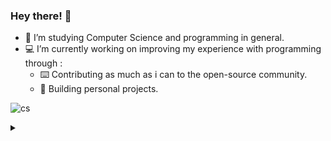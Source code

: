 ### Hey there! 👋
- 🌱 I’m studying Computer Science and programming in general.
- 💻 I’m currently working on improving my experience with programming through : 
  - ⌨️ Contributing as much as i can to the open-source community.
  - 🔣 Building personal projects.

![cs](https://c.tenor.com/AlUkiGkR2j8AAAAC/new-game-ahagon-umiko-programming.gif)
<details>
<summary>
</summary>
<table>
<tr>
<td>
<a href="https://github.com/reiyuchan/"> 
  <img src="https://github-readme-stats.vercel.app/api/top-langs/?username=reiyuchan&theme=tokyonight" />
  </a>
  </td>
  <td>
<a href="https://github.com/reiyuchan/"> 
  <img src="https://github-readme-stats.vercel.app/api?username=reiyuchan&theme=tokyonight" />
  </a>
  </td>
  </tr>
  </table>
</details>
<!--
**reiyuchan/reiyuchan** is a ✨ _special_ ✨ repository because its `README.md` (this file) appears on your GitHub profile.

Here are some ideas to get you started:

- 🔭 I’m currently working on ...
- 🌱 I’m currently learning ...
- 👯 I’m looking to collaborate on ...
- 🤔 I’m looking for help with ...
- 💬 Ask me about ...
- 📫 How to reach me: ...
- 😄 Pronouns: ...
- ⚡ Fun fact: ...
-->
